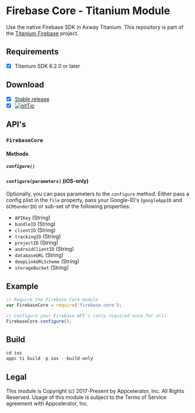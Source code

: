 # Firebase Core - Titanium Module
Use the native Firebase SDK in Axway Titanium. This repository is part of the [Titanium Firebase](https://github.com/hansemannn/titanium-firebase) project.

## Requirements
- [x] Titanium SDK 6.2.0 or later

## Download
- [x] [Stable release](https://github.com/hansemannn/titanium-firebase-core/releases)
- [x] [![gitTio](http://hans-knoechel.de/shields/shield-gittio.svg)](http://gitt.io/component/firebase.core)

## API's

### `FirebaseCore`

#### Methods

##### `configure()`

#### `configure(parameters)` (iOS-only)

Optionally, you can pass parameters to the `configure` method. Either pass a config plist in the  `file` property,
pass your Google-ID's (`googleAppID` and `GCMSenderID`) or sub-set of the following properties:

  - `APIKey` (String)
  - `bundleID` (String)
  - `clientID` (String)
  - `trackingID` (String)
  - `projectID` (String)
  - `androidClientID` (String)
  - `databaseURL` (String)
  - `deepLinkURLScheme` (String)
  - `storageBucket` (String)

## Example
```js
// Require the Firebase Core module
var FirebaseCore = require('firebase.core');

// Configure your Firebase API's (only required once for all)
FirebaseCore.configure();
```

## Build
```js
cd ios
appc ti build -p ios --build-only
```

## Legal

This module is Copyright (c) 2017-Present by Appcelerator, Inc. All Rights Reserved. 
Usage of this module is subject to the Terms of Service agreement with Appcelerator, Inc.  
